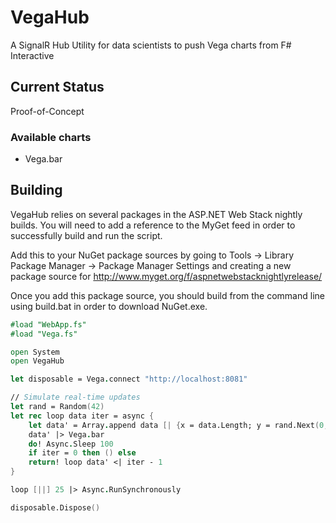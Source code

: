 VegaHub
=======

A SignalR Hub Utility for data scientists to push Vega charts from F# Interactive

Current Status
--------------

Proof-of-Concept

### Available charts

* Vega.bar

Building
--------

VegaHub relies on several packages in the ASP.NET Web Stack nightly builds. You will need to add a reference to the MyGet feed in order to successfully build and run the script.

Add this to your NuGet package sources by going to Tools -> Library Package Manager -> Package Manager Settings and creating a new package source for http://www.myget.org/f/aspnetwebstacknightlyrelease/

Once you add this package source, you should build from the command line using build.bat in order to download NuGet.exe.

``` fsharp
#load "WebApp.fs"
#load "Vega.fs"

open System
open VegaHub

let disposable = Vega.connect "http://localhost:8081"

// Simulate real-time updates
let rand = Random(42)
let rec loop data iter = async {
    let data' = Array.append data [| {x = data.Length; y = rand.Next(0, 100)} |]
    data' |> Vega.bar
    do! Async.Sleep 100
    if iter = 0 then () else
    return! loop data' <| iter - 1
}

loop [||] 25 |> Async.RunSynchronously

disposable.Dispose()
```
